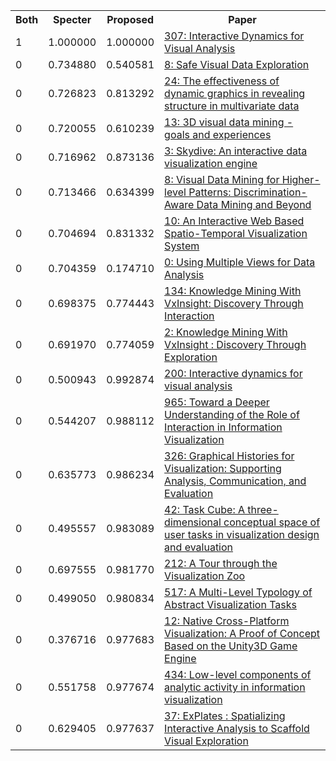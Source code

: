 <html><table><tr>
<th>Both</th>
<th>Specter</th>
<th>Proposed</th>
<th>Paper</th>
</tr>
<tr>
<td>1</td>
<td>1.000000</td>
<td>1.000000</td>
<td><a href="https://www.semanticscholar.org/paper/1cc1b624c05d43cb636ba4bd51f03e6093d3613c">307: Interactive Dynamics for Visual Analysis</a></td>
</tr>
<tr>
<td>0</td>
<td>0.734880</td>
<td>0.540581</td>
<td><a href="https://www.semanticscholar.org/paper/ad8c152b67cdd6ad302414f1fa89824f1b92638b">8: Safe Visual Data Exploration</a></td>
</tr>
<tr>
<td>0</td>
<td>0.726823</td>
<td>0.813292</td>
<td><a href="https://www.semanticscholar.org/paper/47e3659a7cd4f5e44c593d33c49ab1162e9c4053">24: The effectiveness of dynamic graphics in revealing structure in multivariate data</a></td>
</tr>
<tr>
<td>0</td>
<td>0.720055</td>
<td>0.610239</td>
<td><a href="https://www.semanticscholar.org/paper/d7b78cc1a36d4214ac89f15d0ee15ba8aa6a1dbf">13: 3D visual data mining - goals and experiences</a></td>
</tr>
<tr>
<td>0</td>
<td>0.716962</td>
<td>0.873136</td>
<td><a href="https://www.semanticscholar.org/paper/8f7b4b2cac434a9e2466c3abf2cafc15c9d11f7f">3: Skydive: An interactive data visualization engine</a></td>
</tr>
<tr>
<td>0</td>
<td>0.713466</td>
<td>0.634399</td>
<td><a href="https://www.semanticscholar.org/paper/5be8ddbc70e61884f3344cc75b825f68216e4939">8: Visual Data Mining for Higher-level Patterns: Discrimination-Aware Data Mining and Beyond</a></td>
</tr>
<tr>
<td>0</td>
<td>0.704694</td>
<td>0.831332</td>
<td><a href="https://www.semanticscholar.org/paper/185d645bc3f9099d607934dccc3ffa7768e57db7">10: An Interactive Web Based Spatio-Temporal Visualization System</a></td>
</tr>
<tr>
<td>0</td>
<td>0.704359</td>
<td>0.174710</td>
<td><a href="https://www.semanticscholar.org/paper/a5d67f00f52bf7ce707fd96bea0fad1329989e3f">0: Using Multiple Views for Data Analysis</a></td>
</tr>
<tr>
<td>0</td>
<td>0.698375</td>
<td>0.774443</td>
<td><a href="https://www.semanticscholar.org/paper/0604cac9f8ae804ee7d111a208a92aef3d99e696">134: Knowledge Mining With VxInsight: Discovery Through Interaction</a></td>
</tr>
<tr>
<td>0</td>
<td>0.691970</td>
<td>0.774059</td>
<td><a href="https://www.semanticscholar.org/paper/dce5176653efea79058457ad5f07fd8cd381f1ae">2: Knowledge Mining With VxInsight : Discovery Through Exploration</a></td>
</tr>
<tr>
<td>0</td>
<td>0.500943</td>
<td>0.992874</td>
<td><a href="https://www.semanticscholar.org/paper/5165892db17e11e588f90c2851a20eaa4be36371">200: Interactive dynamics for visual analysis</a></td>
</tr>
<tr>
<td>0</td>
<td>0.544207</td>
<td>0.988112</td>
<td><a href="https://www.semanticscholar.org/paper/e30ecedc7f5fa639915e95f153d9561a3da0962f">965: Toward a Deeper Understanding of the Role of Interaction in Information Visualization</a></td>
</tr>
<tr>
<td>0</td>
<td>0.635773</td>
<td>0.986234</td>
<td><a href="https://www.semanticscholar.org/paper/fcd4fb921a70364390b42387da5de25d1deb7150">326: Graphical Histories for Visualization: Supporting Analysis, Communication, and Evaluation</a></td>
</tr>
<tr>
<td>0</td>
<td>0.495557</td>
<td>0.983089</td>
<td><a href="https://www.semanticscholar.org/paper/1a44d0c0527d129f07caad29a038b269e1ba5acc">42: Task Cube: A three-dimensional conceptual space of user tasks in visualization design and evaluation</a></td>
</tr>
<tr>
<td>0</td>
<td>0.697555</td>
<td>0.981770</td>
<td><a href="https://www.semanticscholar.org/paper/532ed73c71101fc64e4c307d7d932d4c90140487">212: A Tour through the Visualization Zoo</a></td>
</tr>
<tr>
<td>0</td>
<td>0.499050</td>
<td>0.980834</td>
<td><a href="https://www.semanticscholar.org/paper/3490468917dba3415ca1064f3b703ee8877e17b4">517: A Multi-Level Typology of Abstract Visualization Tasks</a></td>
</tr>
<tr>
<td>0</td>
<td>0.376716</td>
<td>0.977683</td>
<td><a href="https://www.semanticscholar.org/paper/309f38b155a66c4c94aef9cd55eae86ca16dd85d">12: Native Cross-Platform Visualization: A Proof of Concept Based on the Unity3D Game Engine</a></td>
</tr>
<tr>
<td>0</td>
<td>0.551758</td>
<td>0.977674</td>
<td><a href="https://www.semanticscholar.org/paper/180e548520d2091beb8bb039473bd542e7de5aec">434: Low-level components of analytic activity in information visualization</a></td>
</tr>
<tr>
<td>0</td>
<td>0.629405</td>
<td>0.977637</td>
<td><a href="https://www.semanticscholar.org/paper/53c3f11a84c3c3d7284ab851db7b9b9a48e56fdb">37: ExPlates : Spatializing Interactive Analysis to Scaffold Visual Exploration</a></td>
</tr>
</table></html>
